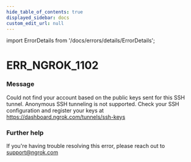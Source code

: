 ```yaml
---
hide_table_of_contents: true
displayed_sidebar: docs
custom_edit_url: null
---
```


import ErrorDetails from '/docs/errors/details/ErrorDetails';

# ERR_NGROK_1102

### Message
Could not find your account based on the public keys sent for this SSH tunnel. Anonymous SSH tunneling is not supported.
Check your SSH configuration and register your keys at https://dashboard.ngrok.com/tunnels/ssh-keys

### Further help
If you're having trouble resolving this error, please reach out to [support@ngrok.com](mailto:support@ngrok.com?subject=Help%20with%20ERR_NGROK_1102)

<ErrorDetails error='err_ngrok_1102' />
